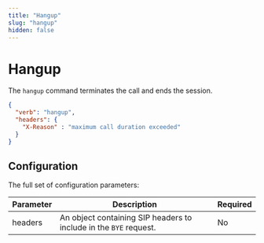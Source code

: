 ```yaml
---
title: "Hangup"
slug: "hangup"
hidden: false
---
```


# Hangup

The `hangup` command terminates the call and ends the session.

```json
{
  "verb": "hangup",
  "headers": {
    "X-Reason" : "maximum call duration exceeded"
  }
}
```

## Configuration

The full set of configuration parameters:

| Parameter | Description                                                       | Required |
|-----------|-------------------------------------------------------------------|----------|
| headers   | An object containing SIP headers to include in the `BYE` request. | No       |
